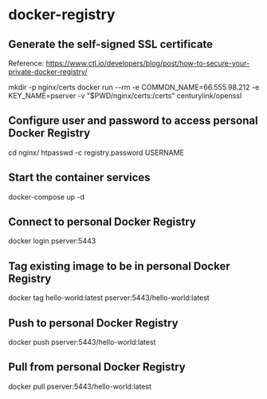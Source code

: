 # docker-registry

## Generate the self-signed SSL certificate

Reference: https://www.ctl.io/developers/blog/post/how-to-secure-your-private-docker-registry/

mkdir -p nginx/certs
docker run --rm -e COMMON_NAME=66.555.98.212 -e KEY_NAME=pserver -v "$PWD/nginx/certs:/certs" centurylink/openssl

## Configure user and password to access personal Docker Registry

cd nginx/
htpasswd -c registry.password USERNAME

## Start the container services

docker-compose up -d

## Connect to personal Docker Registry

docker login pserver:5443

## Tag existing image to be in personal Docker Registry

docker tag hello-world:latest pserver:5443/hello-world:latest

## Push to personal Docker Registry

docker push pserver:5443/hello-world:latest

## Pull from personal Docker Registry

docker pull pserver:5443/hello-world:latest